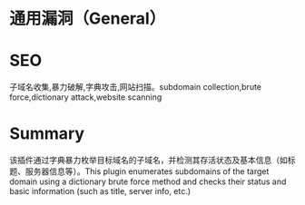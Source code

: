 # 通用漏洞（General）
# SEO
子域名收集,暴力破解,字典攻击,网站扫描。subdomain collection,brute force,dictionary attack,website scanning
# Summary
该插件通过字典暴力枚举目标域名的子域名，并检测其存活状态及基本信息（如标题、服务器信息等）。This plugin enumerates subdomains of the target domain using a dictionary brute force method and checks their status and basic information (such as title, server info, etc.)
